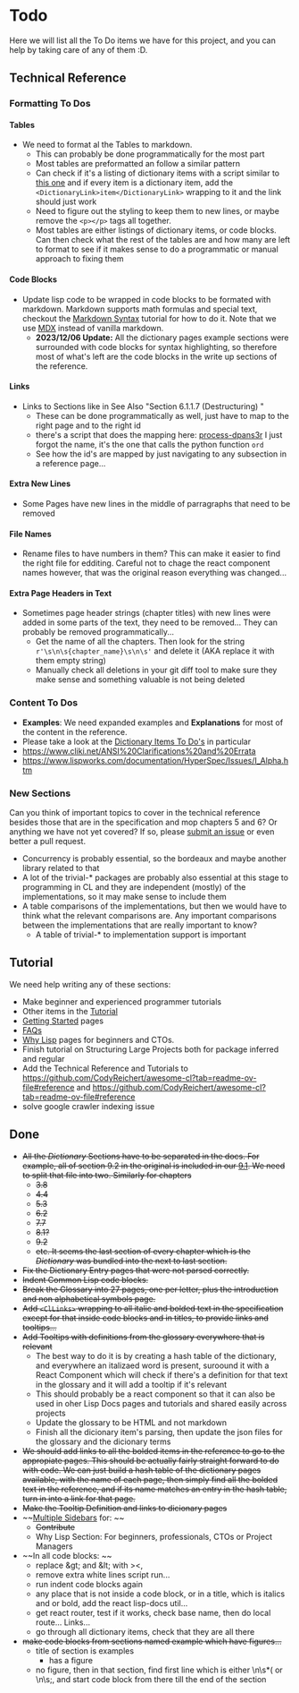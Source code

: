 
# Todo

Here we will list all the To Do items we have for this project, and you can help by taking care of any of them :D.

## Technical Reference

### Formatting To Dos

#### Tables

- We need to format al the Tables to markdown.
  - This can probably be done programmatically for the most part
  - Most tables are preformatted an follow a similar pattern
  - Can check if it's a listing of dictionary items with a script similar to [this one](https://github.com/lisp-docs/process-dpans3r/blob/master/add-cl-links.py) and if every item is a dictionary item, add the `<DictionaryLink>item</DictionaryLink>` wrapping to it and the link should just work
  - Need to figure out the styling to keep them to new lines, or maybe remove the `<p></p>` tags all together.
  - Most tables are either listings of dictionary items, or code blocks. Can then check what the rest of the tables are and how many are left to format to see if it makes sense to do a programmatic or manual approach to fixing them

#### Code Blocks

- Update lisp code to be wrapped in code blocks to be formated with markdown. Markdown supports math formulas and special text, checkout the [Markdown Syntax](https://commonmark.org/help/) tutorial for how to do it. Note that we use [MDX](https://docusaurus.io/docs/markdown-features) instead of vanilla markdown.
  - **2023/12/06 Update:** All the dictionary pages example sections were surrounded with code blocks for syntax highlighting, so therefore most of what's left are the code blocks in the write up sections of the reference.

#### Links

- Links to Sections like in See Also "Section 6.1.1.7 (Destructuring) "
  - These can be done programmatically as well, just have to map to the right page and to the right id
  - there's a script that does the mapping here: [process-dpans3r](https://github.com/lisp-docs/process-dpans3r/tree/master) I just forgot the name, it's the one that calls the python function `ord`
  - See how the id's are mapped by just navigating to any subsection in a reference page...

#### Extra New Lines

- Some Pages have new lines in the middle of parragraphs that need to be removed

#### File Names

- Rename files to have numbers in them? This can make it easier to find the right file for edditing. Careful not to chage the react component names however, that was the original reason everything was changed...

#### Extra Page Headers in Text

- Sometimes page header strings (chapter titles) with new lines were added in some parts of the text, they need to be removed... They can probably be removed programmatically...
  - Get the name of all the chapters. Then look for the string `r'\s\n\s{chapter_name}\s\n\s'` and delete it (AKA replace it with them empty string)
  - Manually check all deletions in your git diff tool to make sure they make sense and something valuable is not being deleted

### Content To Dos

- **Examples**: We need expanded examples and **Explanations** for most of the content in the reference.
- Please take a look at the [Dictionary Items To Do's](/docs/contribute) in particular
- https://www.cliki.net/ANSI%20Clarifications%20and%20Errata
- https://www.lispworks.com/documentation/HyperSpec/Issues/I_Alpha.htm

### New Sections

Can you think of important topics to cover in the technical reference besides those that are in the specification and mop chapters 5 and 6? Or anything we have not yet covered? If so, please [submit an issue](https://github.com/lisp-docs/cl-language-reference/issues) or even better a pull request.

- Concurrency is probably essential, so the bordeaux and maybe another library related to that
- A lot of the trivial-* packages are probably also essential at this stage to programming in CL and they are independent (mostly) of the implementations, so it may make sense to include them
- A table comparisons of the implementations, but then we would have to think what the relevant comparisons are. Any important comparisons between the implementations that are really important to know?
  - A table of trivial-* to implementation support is important

## Tutorial

We need help writing any of these sections:

- Make beginner and experienced programmer tutorials
- Other items in the [Tutorial](https://github.com/lisp-docs/lisp-docs.github.io/tree/main/docs)
- [Getting Started](/docs/getting-started) pages
- [FAQs](/docs/faq)
- [Why Lisp](/docs/whylisp) pages for beginners and CTOs.
- Finish tutorial on Structuring Large Projects both for package inferred and regular
- Add the Technical Reference and Tutorials to https://github.com/CodyReichert/awesome-cl?tab=readme-ov-file#reference and https://github.com/CodyReichert/awesome-cl?tab=readme-ov-file#reference
- solve google crawler indexing issue


## Done

- ~~All the *Dictionary* Sections have to be separated in the docs. For example, all of section 9.2 in the original is included in our [9.1](https://lisp-docs.github.io/cl-language-reference/docs/chap-9/j-b-condition-system-concepts). We need to split that file into two. Similarly for chapters~~
  - ~~3.8~~
  - ~~4.4~~
  - ~~5.3~~
  - ~~6.2~~
  - ~~7.7~~
  - ~~8.1?~~
  - ~~9.2~~
  - ~~etc. It seems the last section of every chapter which is the *Dictionary* was bundled into the next to last section.~~
- ~~Fix the Dictionary Entry pages that were not parsed correctly.~~
- ~~Indent Common Lisp code blocks.~~
- ~~Break the Glossary into 27 pages, one per letter, plus the introduction and non alphabetical symbols page.~~
- ~~Add `<ClLinks>` wrapping to all italic and bolded text in the specification except for that inside code blocks and in titles, to provide links and tooltips...~~
- ~~Add Tooltips with definitions from the glossary everywhere that is relevant~~
  - The best way to do it is by creating a hash table of the dictionary, and everywhere an italizaed word is present, suroound it with a React Component which will check if there's a definition for that text in the glossary and it will add a tooltip if it's relevant
  - This should probably be a react component so that it can also be used in oher Lisp Docs pages and tutorials and shared easily across projects
  - Update the glossary to be HTML and not markdown
  - Finish all the dicionary item's parsing, then update the json files for the glossary and the dicionary terms
- ~~We should add links to all the bolded items in the reference to go to the appropiate pages. This should be actually fairly straight forward to do with code. We can just build a hash table of the dictionary pages available, with the name of each page, then simply find all the bolded text in the reference, and if its name matches an entry in the hash table, turn in into a link for that page.~~
- ~~Make the Tooltip Definition and links to dicionary pages~~
- ~~[Multiple Sidebars](https://docusaurus.io/docs/sidebar/multiple-sidebars) for: ~~
  - ~~Contribute~~
  - Why Lisp Section: For beginners, professionals, CTOs or Project Managers
- ~~In all code blocks: ~~
  - replace \&gt; and \&lt; with \>\<,
  - remove extra white lines script run...
  - run indent code blocks again
  - any place that is not inside a code block, or in a title, which is italics and or bold, add the react lisp-docs util...
  - get react router, test if it works, check base name, then do local route... Links...
  - go through all dictionary items, check that they are all there
- ~~make code blocks from sections named example which have figures...~~
  - title of section is examples
    - has a figure
  - no figure, then in that section, find first line which is either \n\s*\( or \n\s;, and start code block from there till the end of the section
